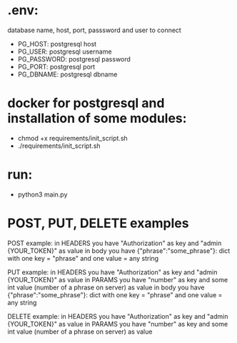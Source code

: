 # .env:

database name, host, port, passsword and user to connect 

- PG_HOST: postgresql host
- PG_USER: postgresql username
- PG_PASSWORD: postgresql password
- PG_PORT: postgresql port
- PG_DBNAME: postgresql dbname

# docker for postgresql and installation of some modules:

- chmod +x requirements/init_script.sh
- ./requirements/init_script.sh

# run:
- python3 main.py

# POST, PUT, DELETE examples

POST example: 
in HEADERS you have "Authorization" as key and "admin {YOUR_TOKEN}" as value
in body you have {"phrase":"some_phrase"}: dict with one key = "phrase" and one value = any string

PUT example: 
in HEADERS you have "Authorization" as key and "admin {YOUR_TOKEN}" as value 
in PARAMS you have "number" as key and some int value (number of a phrase on server) as value 
in body you have {"phrase":"some_phrase"}: dict with one key = "phrase" and one value = any string 

DELETE example: 
in HEADERS you have "Authorization" as key and "admin {YOUR_TOKEN}" as value 
in PARAMS you have "number" as key and some int value (number of a phrase on server) as value 
